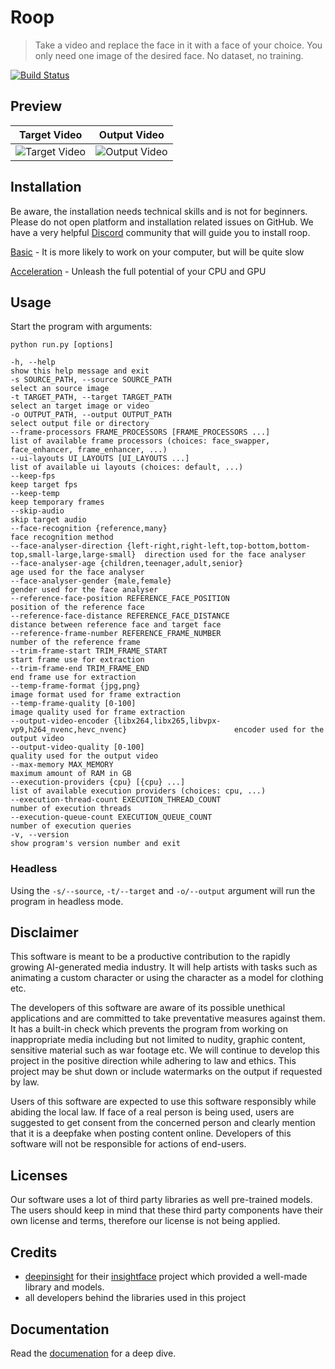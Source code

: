 # Roop

> Take a video and replace the face in it with a face of your choice. You only need one image of the desired face. No dataset, no training.

[![Build Status](https://img.shields.io/github/actions/workflow/status/s0md3v/roop/ci.yml.svg?branch=main)](https://github.com/s0md3v/roop/actions?query=workflow:ci)


## Preview

|                                                 Target Video                                                 |                                                 Output Video                                                 |
|:------------------------------------------------------------------------------------------------------------:|:------------------------------------------------------------------------------------------------------------:|
| ![Target Video](https://raw.githubusercontent.com/s0md3v/roop/main/.github/preview/target.gif?sanitize=true) | ![Output Video](https://raw.githubusercontent.com/s0md3v/roop/main/.github/preview/output.gif?sanitize=true) |



## Installation

Be aware, the installation needs technical skills and is not for beginners. Please do not open platform and installation related issues on GitHub. We have a very helpful [Discord](https://discord.com/invite/Y9p4ZQ2sB9) community that will guide you to install roop.

[Basic](https://roop-ai.gitbook.io/roop/installation/basic) - It is more likely to work on your computer, but will be quite slow

[Acceleration](https://roop-ai.gitbook.io/roop/installation/acceleration) - Unleash the full potential of your CPU and GPU


## Usage

Start the program with arguments:

```
python run.py [options]

-h, --help                                                                                       show this help message and exit
-s SOURCE_PATH, --source SOURCE_PATH                                                             select an source image
-t TARGET_PATH, --target TARGET_PATH                                                             select an target image or video
-o OUTPUT_PATH, --output OUTPUT_PATH                                                             select output file or directory
--frame-processors FRAME_PROCESSORS [FRAME_PROCESSORS ...]                                       list of available frame processors (choices: face_swapper, face_enhancer, frame_enhancer, ...)
--ui-layouts UI_LAYOUTS [UI_LAYOUTS ...]                                                         list of available ui layouts (choices: default, ...)
--keep-fps                                                                                       keep target fps
--keep-temp                                                                                      keep temporary frames
--skip-audio                                                                                     skip target audio
--face-recognition {reference,many}                                                              face recognition method
--face-analyser-direction {left-right,right-left,top-bottom,bottom-top,small-large,large-small}  direction used for the face analyser
--face-analyser-age {children,teenager,adult,senior}                                             age used for the face analyser
--face-analyser-gender {male,female}                                                             gender used for the face analyser
--reference-face-position REFERENCE_FACE_POSITION                                                position of the reference face
--reference-face-distance REFERENCE_FACE_DISTANCE                                                distance between reference face and target face
--reference-frame-number REFERENCE_FRAME_NUMBER                                                  number of the reference frame
--trim-frame-start TRIM_FRAME_START                                                              start frame use for extraction
--trim-frame-end TRIM_FRAME_END                                                                  end frame use for extraction
--temp-frame-format {jpg,png}                                                                    image format used for frame extraction
--temp-frame-quality [0-100]                                                                     image quality used for frame extraction
--output-video-encoder {libx264,libx265,libvpx-vp9,h264_nvenc,hevc_nvenc}                        encoder used for the output video
--output-video-quality [0-100]                                                                   quality used for the output video
--max-memory MAX_MEMORY                                                                          maximum amount of RAM in GB
--execution-providers {cpu} [{cpu} ...]                                                          list of available execution providers (choices: cpu, ...)
--execution-thread-count EXECUTION_THREAD_COUNT                                                  number of execution threads
--execution-queue-count EXECUTION_QUEUE_COUNT                                                    number of execution queries
-v, --version                                                                                    show program's version number and exit
```


### Headless

Using the `-s/--source`, `-t/--target` and `-o/--output` argument will run the program in headless mode.


## Disclaimer

This software is meant to be a productive contribution to the rapidly growing AI-generated media industry. It will help artists with tasks such as animating a custom character or using the character as a model for clothing etc.

The developers of this software are aware of its possible unethical applications and are committed to take preventative measures against them. It has a built-in check which prevents the program from working on inappropriate media including but not limited to nudity, graphic content, sensitive material such as war footage etc. We will continue to develop this project in the positive direction while adhering to law and ethics. This project may be shut down or include watermarks on the output if requested by law.

Users of this software are expected to use this software responsibly while abiding the local law. If face of a real person is being used, users are suggested to get consent from the concerned person and clearly mention that it is a deepfake when posting content online. Developers of this software will not be responsible for actions of end-users.


## Licenses

Our software uses a lot of third party libraries as well pre-trained models. The users should keep in mind that these third party components have their own license and terms, therefore our license is not being applied.


## Credits

- [deepinsight](https://github.com/deepinsight) for their [insightface](https://github.com/deepinsight/insightface) project which provided a well-made library and models.
- all developers behind the libraries used in this project


## Documentation

Read the [documenation](https://roop-ai.gitbook.io/roop) for a deep dive.

